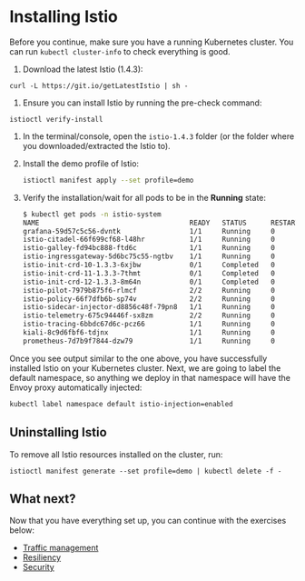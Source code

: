 # Installing Istio

Before you continue, make sure you have a running Kubernetes cluster. You can run `kubectl cluster-info` to check everything is good.

1. Download the latest Istio (1.4.3):
```
curl -L https://git.io/getLatestIstio | sh -
```

1. Ensure you can install Istio by running the pre-check command:

```
istioctl verify-install
```

1.  In the terminal/console, open the `istio-1.4.3` folder (or the folder where you downloaded/extracted the Istio to).

1. Install the demo profile of Istio:

    ```bash
    istioctl manifest apply --set profile=demo
    ```

1.  Verify the installation/wait for all pods to be in the **Running** state:

    ```bash
    $ kubectl get pods -n istio-system
    NAME                                     READY   STATUS      RESTARTS   AGE
    grafana-59d57c5c56-dvntk                 1/1     Running     0          7m41s
    istio-citadel-66f699cf68-l48hr           1/1     Running     0          7m41s
    istio-galley-fd94bc888-ftd6c             1/1     Running     0          7m41s
    istio-ingressgateway-5d6bc75c55-ngtbv    1/1     Running     0          7m41s
    istio-init-crd-10-1.3.3-6xjbw            0/1     Completed   0          9m28s
    istio-init-crd-11-1.3.3-7thmt            0/1     Completed   0          9m28s
    istio-init-crd-12-1.3.3-8m64n            0/1     Completed   0          9m28s
    istio-pilot-7979b875f6-rlmcf             2/2     Running     0          7m41s
    istio-policy-66f7dfb6b-sp74v             2/2     Running     0          117s
    istio-sidecar-injector-d8856c48f-79pn8   1/1     Running     0          7m41s
    istio-telemetry-675c94446f-sx8zm         2/2     Running     0          92s
    istio-tracing-6bbdc67d6c-pcz66           1/1     Running     0          7m41s
    kiali-8c9d6fbf6-tdjnx                    1/1     Running     0          7m41s
    prometheus-7d7b9f7844-dzw79              1/1     Running     0          7m41s
    ```

Once you see output similar to the one above, you have successfully installed Istio on your Kubernetes cluster. Next, we are going to label the default namespace, so anything we deploy in that namespace will have the Envoy proxy automatically injected:

```bash
kubectl label namespace default istio-injection=enabled
```

## Uninstalling Istio

To remove all Istio resources installed on the cluster, run: 

```
istioctl manifest generate --set profile=demo | kubectl delete -f -
```

## What next?

Now that you have everything set up, you can continue with the exercises below:

- [Traffic management](./traffic/README.md)
- [Resiliency](./resiliency/README.md)
- [Security](./security/README.md)
